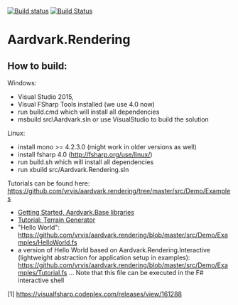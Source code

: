 [![Build status](https://ci.appveyor.com/api/projects/status/oqg1tw2ax1jl8qjx/branch/master?svg=true)](https://ci.appveyor.com/project/haraldsteinlechner/aardvark-rendering/branch/master)
[![Build Status](https://travis-ci.org/vrvis/aardvark.rendering.svg?branch=master)](https://travis-ci.org/vrvis/aardvark.rendering)

# Aardvark.Rendering

How to build:
------

Windows:
- Visual Studio 2015,
- Visual FSharp Tools installed (we use 4.0 now) 
- run build.cmd which will install all dependencies
- msbuild src\Aardvark.sln or use VisualStudio to build the solution

Linux:
- install mono >= 4.2.3.0 (might work in older versions as well)
- install fsharp 4.0 (http://fsharp.org/use/linux/)
- run build.sh which will install all dependencies
- run xbuild src/Aardvark.Rendering.sln

Tutorials can be found here:
https://github.com/vrvis/aardvark.rendering/tree/master/src/Demo/Examples
- [Getting Started, Aardvark.Base libraries](https://github.com/vrvis/aardvark/wiki)
- [Tutorial: Terrain Generator](https://aszabo314.github.io/stuff/terraingenerator.html)
- "Hello World": https://github.com/vrvis/aardvark.rendering/blob/master/src/Demo/Examples/HelloWorld.fs
- a version of Hello World based on Aardvark.Rendering.Interactive (lightweight abstraction for application setup in examples): https://github.com/vrvis/aardvark.rendering/blob/master/src/Demo/Examples/Tutorial.fs ... Note that this file can be executed in the F# interactive shell



[1] https://visualfsharp.codeplex.com/releases/view/161288


